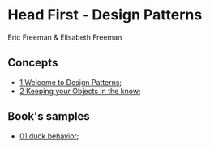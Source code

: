 # Head First - Design Patterns

Eric Freeman & Elisabeth Freeman

## Concepts

- [1 Welcome to Design Patterns](welcome_to_design_patterns.md);
- [2 Keeping your Objects in the know](keeping_your_objects_in_the_know.md);

## Book's samples

- [01 duck behavior](01_duck_behavior);
